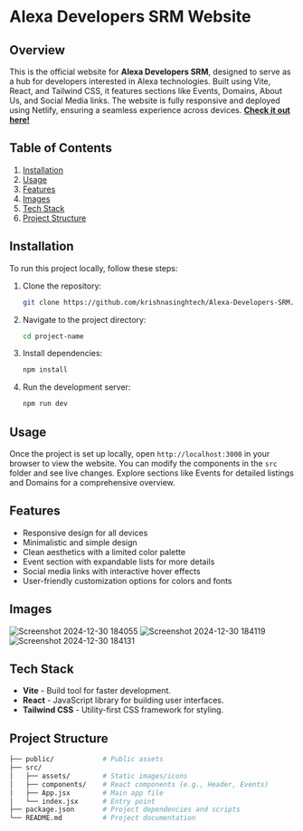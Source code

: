 # Alexa Developers SRM Website

## Overview
This is the official website for **Alexa Developers SRM**, designed to serve as a hub for developers interested in Alexa technologies. Built using Vite, React, and Tailwind CSS, it features sections like Events, Domains, About Us, and Social Media links. The website is fully responsive and deployed using Netlify, ensuring a seamless experience across devices. [**Check it out here!**](https://alexa-developers-srm.netlify.app/)


## Table of Contents
1. [Installation](#installation)
2. [Usage](#usage)
3. [Features](#features)
4. [Images](#images)
5. [Tech Stack](#tech-stack)
6. [Project Structure](#project-structure)


## Installation
To run this project locally, follow these steps:

1. Clone the repository:
    ```bash
    git clone https://github.com/krishnasinghtech/Alexa-Developers-SRM.git
    ```
2. Navigate to the project directory:
    ```bash
    cd project-name
    ```
3. Install dependencies:
    ```bash
    npm install
    ```
4. Run the development server:
    ```bash
    npm run dev
    ```

## Usage
Once the project is set up locally, open `http://localhost:3000` in your browser to view the website. You can modify the components in the `src` folder and see live changes. Explore sections like Events for detailed listings and Domains for a comprehensive overview.

## Features
- Responsive design for all devices
- Minimalistic and simple design
- Clean aesthetics with a limited color palette
- Event section with expandable lists for more details
- Social media links with interactive hover effects
- User-friendly customization options for colors and fonts

## Images 
![Screenshot 2024-12-30 184055](https://github.com/user-attachments/assets/4c88a161-a058-49a8-b2be-4554628f8577)
![Screenshot 2024-12-30 184119](https://github.com/user-attachments/assets/73c2411e-731c-4a07-bbb1-7370ce14cad6)
![Screenshot 2024-12-30 184131](https://github.com/user-attachments/assets/a5cd1fa0-28ff-4bae-aa97-7ecf7aaeebf7)

## Tech Stack
- **Vite** - Build tool for faster development.
- **React** - JavaScript library for building user interfaces.
- **Tailwind CSS** - Utility-first CSS framework for styling.

## Project Structure
```bash
├── public/            # Public assets
├── src/
│   ├── assets/        # Static images/icons
│   ├── components/    # React components (e.g., Header, Events)
│   ├── App.jsx        # Main app file
│   └── index.jsx      # Entry point
├── package.json       # Project dependencies and scripts
└── README.md          # Project documentation
